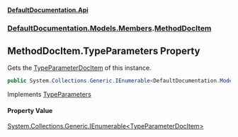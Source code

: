 #### [DefaultDocumentation\.Api](../../../../index.md 'index')
### [DefaultDocumentation\.Models\.Members](../../../../index.md#DefaultDocumentation.Models.Members 'DefaultDocumentation\.Models\.Members').[MethodDocItem](index.md 'DefaultDocumentation\.Models\.Members\.MethodDocItem')

## MethodDocItem\.TypeParameters Property

Gets the [TypeParameterDocItem](../../Parameters/TypeParameterDocItem/index.md 'DefaultDocumentation\.Models\.Parameters\.TypeParameterDocItem') of this instance\.

```csharp
public System.Collections.Generic.IEnumerable<DefaultDocumentation.Models.Parameters.TypeParameterDocItem> TypeParameters { get; }
```

Implements [TypeParameters](../../ITypeParameterizedDocItem/TypeParameters.md 'DefaultDocumentation\.Models\.ITypeParameterizedDocItem\.TypeParameters')

#### Property Value
[System\.Collections\.Generic\.IEnumerable&lt;](https://learn.microsoft.com/en-us/dotnet/api/system.collections.generic.ienumerable-1 'System\.Collections\.Generic\.IEnumerable\`1')[TypeParameterDocItem](../../Parameters/TypeParameterDocItem/index.md 'DefaultDocumentation\.Models\.Parameters\.TypeParameterDocItem')[&gt;](https://learn.microsoft.com/en-us/dotnet/api/system.collections.generic.ienumerable-1 'System\.Collections\.Generic\.IEnumerable\`1')